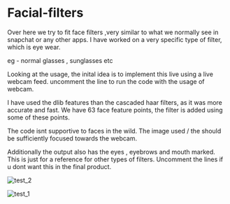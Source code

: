 # Facial-filters


Over here we try to fit face filters ,very similar to what we normally see in 
snapchat or any other apps. I have worked on a very specific type of filter, which is 
eye wear.

eg - normal glasses , sunglasses etc

Looking at the usage, the inital idea is to implement this live using a live webcam feed. 
uncomment the line to run the code with the usage of webcam. 

I have used the dlib features than the cascaded haar filters, as it was more accurate and fast. 
We have 63 face feature points, the filter is added using some of these points. 

The code isnt supportive to faces in the wild. The image used / the should be sufficiently focused towards the webcam. 

Additionally the output also has the eyes , eyebrows and mouth marked. This is just for a reference for other types of filters.
Uncomment the lines if u dont want this in the final product. 


![test_2](https://user-images.githubusercontent.com/22176286/43700620-ef157410-9970-11e8-9c03-d1888f52f659.PNG)

![test_1](https://user-images.githubusercontent.com/22176286/43700637-fde2b94e-9970-11e8-8e62-d1ba51fb4ab6.PNG)
